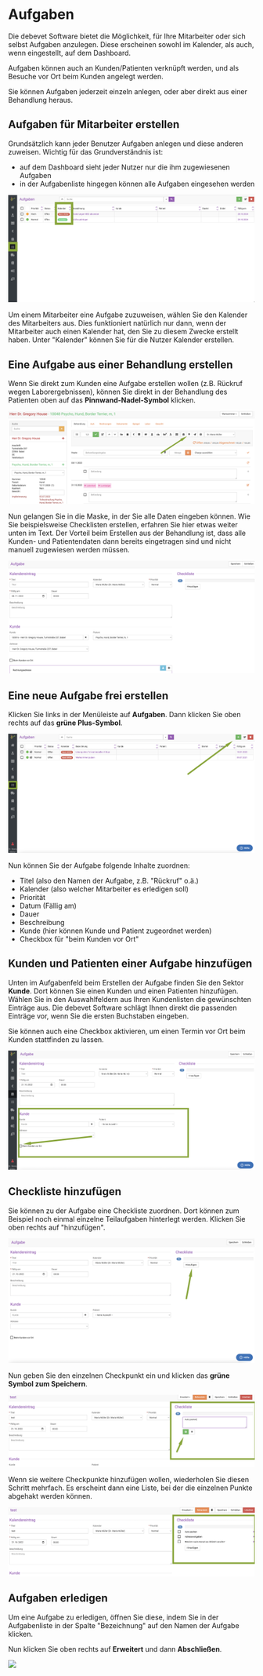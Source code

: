 # Aufgaben  

Die debevet Software bietet die Möglichkeit, für Ihre Mitarbeiter oder sich selbst Aufgaben anzulegen. 
Diese erscheinen sowohl im Kalender, als auch, wenn eingestellt, auf dem Dashboard. 

Aufgaben können auch an Kunden/Patienten verknüpft werden, und als Besuche vor Ort beim Kunden angelegt werden.

Sie können Aufgaben jederzeit einzeln anlegen, oder aber direkt aus einer Behandlung heraus.  

## Aufgaben für Mitarbeiter erstellen  

Grundsätzlich kann jeder Benutzer Aufgaben anlegen und diese anderen zuweisen. Wichtig für das Grundverständnis ist:   

* auf dem Dashboard sieht jeder Nutzer nur die ihm zugewiesenen Aufgaben  
* in der Aufgabenliste hingegen können alle Aufgaben eingesehen werden   

![](../../static/img/Admin/aufgabenuebersicht.png)   

Um einem Mitarbeiter eine Aufgabe zuzuweisen, wählen Sie den Kalender des Mitarbeiters aus. Dies funktioniert natürlich nur dann, wenn
der Mitarbeiter auch einen Kalender hat, den Sie zu diesem Zwecke erstellt haben. Unter "Kalender" können Sie für die Nutzer Kalender erstellen.  



## Eine Aufgabe aus einer Behandlung erstellen  

Wenn Sie direkt zum Kunden eine Aufgabe erstellen wollen (z.B. Rückruf wegen Laborergebnissen), können Sie direkt in der Behandlung des 
Patienten oben auf das **Pinnwand-Nadel-Symbol** klicken.  

![](../../static/img/Kunden/aufgabe_aus_behandlung1.png)  

Nun gelangen Sie in die Maske, in der Sie alle Daten eingeben können. Wie Sie beispielsweise Checklisten erstellen, erfahren Sie hier etwas weiter unten im Text. 
Der Vorteil beim Erstellen aus der Behandlung ist, dass alle Kunden- und Patientendaten dann bereits eingetragen sind und nicht manuell zugewiesen werden müssen.  

![](../../static/img/Kunden/aufgabe_aus_behandlung2.png)

## Eine neue Aufgabe frei erstellen  

Klicken Sie links in der Menüleiste auf **Aufgaben**. Dann klicken Sie oben rechts auf das **grüne Plus-Symbol**.

![](../../static/img/Admin/aufgaben1.png)  

Nun können Sie der Aufgabe folgende Inhalte zuordnen:
* Titel (also den Namen der Aufgabe, z.B. "Rückruf" o.ä.)  
* Kalender (also welcher Mitarbeiter es erledigen soll)  
* Priorität  
* Datum (Fällig am)  
* Dauer  
* Beschreibung
* Kunde (hier können Kunde und Patient zugeordnet werden)
* Checkbox für "beim Kunden vor Ort"

## Kunden und Patienten einer Aufgabe hinzufügen  

Unten im Aufgabenfeld beim Erstellen der Aufgabe finden Sie den Sektor **Kunde**. Dort können Sie einen Kunden und einen Patienten hinzufügen.  
Wählen Sie in den Auswahlfeldern aus Ihren Kundenlisten die gewünschten Einträge aus. Die debevet Software schlägt Ihnen direkt die passenden Einträge vor,
wenn Sie die ersten Buchstaben eingeben.

Sie können auch eine Checkbox aktivieren, um einen Termin vor Ort beim Kunden stattfinden zu lassen.  

![](../../static/img/Admin/aufgabe_kundenfeld.png)

## Checkliste hinzufügen

Sie können zu der Aufgabe eine Checkliste zuordnen. Dort können zum Beispiel noch einmal einzelne Teilaufgaben hinterlegt werden.
Klicken Sie oben rechts auf "hinzufügen".  

![](../../static/img/Admin/aufgabe_chekliste.png)  

Nun geben Sie den einzelnen Checkpunkt ein und klicken das **grüne Symbol zum Speichern**.  

![](../../static/img/Admin/aufgaben_checkliste2.png)  

Wenn sie weitere Checkpunkte hinzufügen wollen, wiederholen Sie diesen Schritt mehrfach. Es erscheint dann eine Liste, bei der die einzelnen Punkte
abgehakt werden können.  

![](../../static/img/Admin/aufgaben_checkliste3.png)  

## Aufgaben erledigen 

Um eine Aufgabe zu erledigen, öffnen Sie diese, indem Sie in der Aufgabenliste in der Spalte "Bezeichnung" auf den Namen der Aufgabe klicken.

Nun klicken Sie oben rechts auf **Erweitert** und dann **Abschließen**.  

![](../../static/img/Admin/aufgaben_abschließen.png)